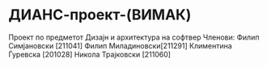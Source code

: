 # ДИАНС-проект-(ВИМАК)
Проект по предметот Дизајн и архитектура на софтвер
Членови: Филип Симјановски [211041]
Филип Миладиновски[211291]
Климентина Ѓуревска [201028]
Никола Трајковски [211060]
